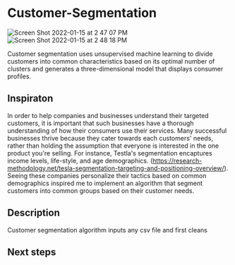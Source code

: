 # Customer-Segmentation
![Screen Shot 2022-01-15 at 2 47 07 PM](https://user-images.githubusercontent.com/82774370/149635753-2545159d-b4ab-4fea-a27f-ed0c6be873ea.png)
![Screen Shot 2022-01-15 at 2 48 18 PM](https://user-images.githubusercontent.com/82774370/149635794-d70f8732-7890-4c26-a531-f544cfb36405.png)

Customer segmentation uses unsupervised machine learning to divide customers into common characteristics based on its optimal number of clusters and generates a three-dimensional model that displays consumer profiles.

## Inspiraton 
In order to help companies and businesses understand their targeted customers, it is important that such businesses have a thorough understanding of how their consumers use their services. Many successful businesses thrive because they cater towards each customers' needs, rather than holding the assumption that everyone is interested in the one product you're selling. For instance, Testla's segmentation encaptures income levels, life-style, and age demographics. (https://research-methodology.net/tesla-segmentation-targeting-and-positioning-overview/). Seeing these companies personalize their tactics based on common demographics inspired me to implement an algorithm that segment customers into common groups based on their customer needs. 

## Description
Customer segmentation algorithm inputs any csv file and first cleans 
## Next steps 
